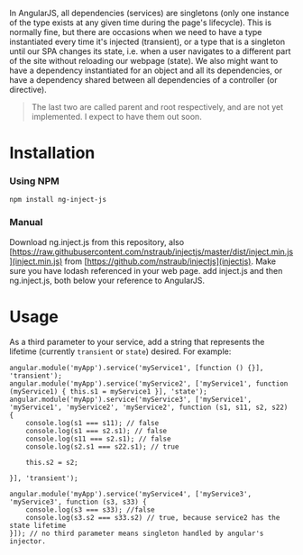 In AngularJS, all dependencies (services) are singletons (only one instance of the type exists at any given time during the page's lifecycle). This is normally fine, but there are occasions when we need to have a type instantiated every time it's injected (transient), or a type that is a singleton until our SPA changes its state, i.e. when a user navigates to a different part of the site without reloading our webpage (state). We also might want to have a dependency instantiated for an object and all its dependencies, or have a dependency shared between all dependencies of a controller (or directive).

> The last two are called parent and root respectively, and are not yet implemented. I expect to have them out soon.

# Installation

### Using NPM

    npm install ng-inject-js
    
### Manual

Download ng.inject.js from this repository, also [https://raw.githubusercontent.com/nstraub/injectjs/master/dist/inject.min.js](inject.min.js) from [https://github.com/nstraub/injectjs](injectjs). Make sure you have lodash referenced in your web page. add inject.js and then ng.inject.js, both below your reference to AngularJS.

# Usage

As a third parameter to your service, add a string that represents the lifetime (currently `transient` or `state`) desired. For example:

    angular.module('myApp').service('myService1', [function () {}], 'transient');
    angular.module('myApp').service('myService2', ['myService1', function (myService1) { this.s1 = myService1 }], 'state');
    angular.module('myApp').service('myService3', ['myService1', 'myService1', 'myService2', 'myService2', function (s1, s11, s2, s22) {
        console.log(s1 === s11); // false
        console.log(s1 === s2.s1); // false
        console.log(s11 === s2.s1); // false
        console.log(s2.s1 === s22.s1); // true
        
        this.s2 = s2;
        
    }], 'transient');
    
    angular.module('myApp').service('myService4', ['myService3', 'myService3', function (s3, s33) {
        console.log(s3 === s33); //false
        console.log(s3.s2 === s33.s2) // true, because service2 has the state lifetime
    }]); // no third parameter means singleton handled by angular's injector.
